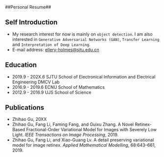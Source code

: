 ##Personal Resume##

## Self Introduction
- My research interest for now is mainly on ```object detection```. I am also interested in `Generative Adversarial Networks (GAN)`, `Transfer Learning` and `Interpretation of Deep Learning`.  
- E-mail address: ellery-holmes@sjtu.edu.cn

## Education
- 2019.9 - 202X.6 SJTU  School of Electronical Information and Electrical Engineering   DMCV Lab  
- 2016.9 - 2019.6 ECNU  School of Mathematics 
- 2012.9 - 2016.9 UJS   School of Science 

## Publications
* Zhihao Gu,   20XX  
* Zhihao Gu, Fang Li, Faming Fang, and Guixu Zhang. A Novel Retinex-Based Fractional-Order Variational Model for Images with Severely Low Light. *IEEE Transactions on Image Processing*, 2019.  
* Zhihao Gu, Fang Li, and Xiao-Guang Lv. A detail preserving variational model for image retinex. *Applied Mathematical Modelling*, 68:643–661, 2019.
